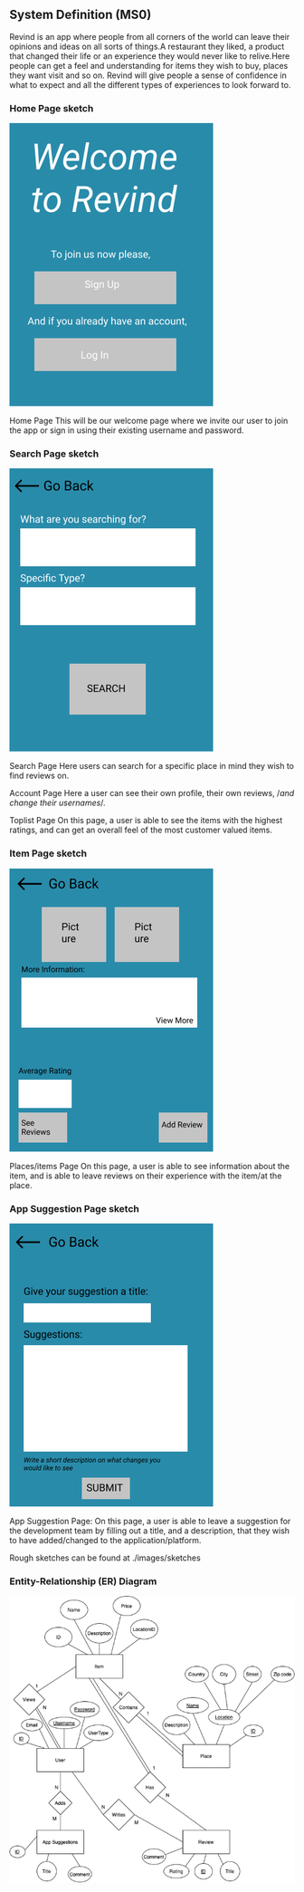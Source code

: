 ## System Definition (MS0)
Revind is an app where people from all corners of the world can leave their opinions and ideas on all sorts of things.A restaurant they liked, a product that changed their life or an experience they would never like to relive.Here people can get a feel and understanding for items they wish to buy, places they want visit and so on. Revind will give people a sense of confidence in what to expect and all the different types of experiences to look forward to.

### Home Page sketch
![Home Sketch](./images/sketches/Home.png)

Home Page
This will be our welcome page where we invite our user to join the app or sign in using their existing username and password.
### Search Page sketch
![Search Page Sketch](./images/sketches/Search.png)

Search Page
Here users can search for a specific place in mind they wish to find reviews on.

Account Page
Here a user can see their own profile, their own reviews, /*and change their usernames*/.

Toplist Page
On this page, a user is able to see the items with the highest ratings, and can get an overall feel of the most customer valued items.

### Item Page sketch
![Item Page Sketch](./images/sketches/Item.png)

Places/items Page
On this page, a user is able to see information about the item, and is able to leave reviews on their experience with the item/at the place.

### App Suggestion Page sketch
![App Suggestion Page Sketch](./images/sketches/App_Suggestion.png)

App Suggestion Page:
On this page, a user is able to leave a suggestion for the development team by filling out a title, and a description, that they wish to have added/changed to the application/platform.


Rough sketches can be found at ./images/sketches

### Entity-Relationship (ER) Diagram

![ER Diagram](./images/ER_Revind.png)
